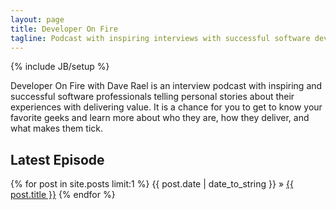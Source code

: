 ```yaml
---
layout: page
title: Developer On Fire
tagline: Podcast with inspiring interviews with successful software developers, architects, testers, and other professionals with stories of success, failure, excellence, and inspiration.
---
```

{% include JB/setup %}

Developer On Fire with Dave Rael is an interview podcast with inspiring and successful software professionals telling personal stories about their experiences with delivering value.  It is a chance for you to get to know your favorite geeks and learn more about who they are, how they deliver, and what makes them tick.

## Latest Episode

{% for post in site.posts limit:1 %}
  <span>{{ post.date | date_to_string }}</span> &raquo; <a href="{{ BASE_PATH }}{{ post.url }}">{{ post.title }}</a>
{% endfor %}
